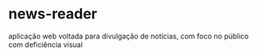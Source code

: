 # news-reader
aplicação web voltada para divulgação de notícias, com foco no público com deficiência visual
